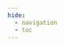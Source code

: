 ```yaml
---
hide:
  - navigation
  - toc
---
```

#
<script>
    var opts = {
        scrollYOffset: 120,
        hideHostname: true,
        hideDownloadButton: true,
        hideSingleRequestSampleTab: true,
        theme: {
            colors: {
                primary: {
                    main: "#333333"
                }
            },
            sidebar: {
                width: "345px",
                backgroundColor: "#FFFFFF",
                textColor: "#424242"
            },
            rightPanel: {
                backgroundColor: "#00284c"
            },
            typography: {
                headings: {
                    fontFamily: "'proxima-nova', sans-serif",
                    fontWeight: 700
                }
            },
            schema: {
                arrow: {
                size: '1.4em',
                color: '#1d8127'
                }
            }
        }
    };
    window.addEventListener('load', function () {
        Redoc.init("https://raw.githubusercontent.com/code42/developer.code42.com/gh-pages/api/code42api.json", opts, document.getElementById("redoc-container"))
    })
</script>
